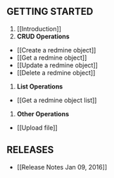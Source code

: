 ## GETTING STARTED
1. [[Introduction]]
1. **CRUD Operations**
  - [[Create a redmine object]]
  - [[Get a redmine object]]
  - [[Update a redmine object]]
  - [[Delete a redmine object]]
1. **List Operations**
  - [[Get a redmine object list]]
1. **Other Operations**
  - [[Upload file]]

## RELEASES
- [[Release Notes Jan 09, 2016]]